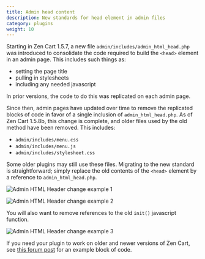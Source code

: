```yaml
---
title: Admin head content 
description: New standards for head element in admin files 
category: plugins
weight: 10
---
```


Starting in Zen Cart 1.5.7, a new file `admin/includes/admin_html_head.php` was introduced to consolidate the code required to build the `<head>` element in an admin page.  This includes such things as: 

- setting the page title 
- pulling in stylesheets
- including any needed javascript

In prior versions, the code to do this was replicated on each admin page.

Since then, admin pages have updated over time to remove the replicated blocks of code in favor of a single inclusion of `admin_html_head.php`.  As of Zen Cart 1.5.8b, this change is complete, and older files used by the old method have been removed.  This includes: 

- `admin/includes/menu.css`
- `admin/includes/menu.js`
- `admin/includes/stylesheet.css`

Some older plugins may still use these files.  Migrating to the new standard is straightforward; simply replace the old contents of the `<head>` element by a reference to `admin_html_head.php`.  

![Admin HTML Header change example 1](/images/admin_html_head.png)


![Admin HTML Header change example 2](/images/admin_html_head_2.png)

You will also want to remove references to the old `init()` javascript function. 

![Admin HTML Header change example 3](/images/admin_html_head_3.png)

If you need your plugin to work on older and newer versions of Zen Cart, see [this forum post](https://www.zen-cart.com/showthread.php?229591-Plugin-Maintainers-Upcoming-changes-in-Zen-Cart-1-5-8b&p=1395812#post1395812) for an example block of code.

